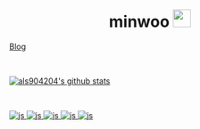 <h1 align="center">minwoo</a>  <img
src="https://https://github.com/blackcater/blackcater/raw/main/images/Hi.gif" height="32" /></h1>

<a href="https://velog.io/@minu1117" target="_blank">Blog

<br/>

![als904204's github stats](https://github-readme-stats.vercel.app/api?username=als904204&show_icons=true)

<br />

 


![js](https://img.shields.io/badge/Java-ED8B00?style=for-the-badge&logo=openjdk&logoColor=white)
![js](https://img.shields.io/badge/Spring-6DB33F?style=for-the-badge&logo=spring&logoColor=white)
![js](https://img.shields.io/badge/SpringBoot-6DB33F?style=for-the-badge&logo=Spring&logoColor=white)
![js](https://img.shields.io/badge/MySQL-005C84?style=for-the-badge&logo=mysql&logoColor=white)
![js](https://img.shields.io/badge/Docker-2496ED?style=for-the-badge&logo=docker&logoColor=white)
